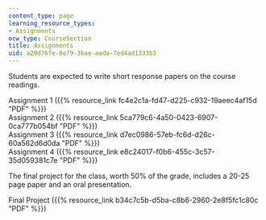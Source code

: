 ```yaml
---
content_type: page
learning_resource_types:
- Assignments
ocw_type: CourseSection
title: Assignments
uid: a20d76fe-8e79-3bae-aada-7ed4ad1333b3
---
```


Students are expected to write short response papers on the course readings.

Assignment 1 ({{% resource_link fc4e2c1a-fd47-d225-c932-19aeec4af15d "PDF" %}})  
Assignment 2 ({{% resource_link 5ca779c6-4a50-0423-6907-0ca777b054bf "PDF" %}})  
Assignment 3 ({{% resource_link d7ec0986-57eb-fc6d-d26c-60a562d6d0da "PDF" %}})  
Assignment 4 ({{% resource_link e8c24017-f0b6-455c-3c57-35d059381c7e "PDF" %}})

The final project for the class, worth 50% of the grade, includes a 20-25 page paper and an oral presentation.

Final Project ({{% resource_link b34c7c5b-d5ba-c8b6-2960-2e8f5fc1c80c "PDF" %}})